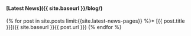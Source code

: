 #### [Latest News]({{ site.baseurl }}/blog/)

{% for post in site.posts limit:{{site.latest-news-pages}} %}* [{{ post.title }}]({{ site.baseurl }}{{ post.url }})
{% endfor %}
